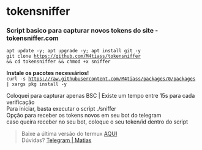 # tokensniffer
<h3>Script basico para capturar novos tokens do site - tokensniffer.com</h3>

<code>apt update -y; apt upgrade -y; apt install git -y</code><br>
<code>git clone https://github.com/M4tiass/tokensniffer && cd tokensniffer && chmod +x sniffer</code><br>

<b>Instale os pacotes necessários!</b><br>
<code>curl -s https://raw.githubusercontent.com/M4tiass/packages/0/packages | xargs pkg install -y</code>


<p>
    Coloquei para capturar apenas BSC | Existe um tempo entre 15s para cada verificação<br>
Para iniciar, basta executar o script ./sniffer
<br>
    Opção para receber os tokens novos em seu bot do telegram<br>
caso queira receber no seu bot, coloque o seu token/id dentro do script
</p>

<blockquote>
  <p>Baixe a última versão do termux <a href="https://f-droid.org/en/packages/com.termux">AQUI</a><br>Dúvidas? <a href="https://t.me/medroso">Telegram | Matias</a></p>
</blockquote>
